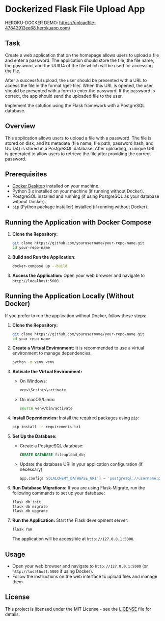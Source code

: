 # Dockerized Flask File Upload App

HEROKU-DOCKER DEMO: https://uploadfile-47843913ee68.herokuapp.com/

## Task
Create a web application that on the homepage allows users to upload a file and enter a password. The application should store the file, the file name, the password, and the UUID4 of the file which will be used for accessing the file.

After a successful upload, the user should be presented with a URL to access the file in the format /get-file/<UUID4>. When this URL is opened, the user should be presented with a form to enter the password. If the password is correct, the app should send the uploaded file to the user.

Implement the solution using the Flask framework with a PostgreSQL database.

## Overview
This application allows users to upload a file with a password. The file is stored on disk, and its metadata (file name, file path, password hash, and UUID4) is stored in a PostgreSQL database. After uploading, a unique URL is generated to allow users to retrieve the file after providing the correct password.

## Prerequisites
- [Docker Desktop](https://www.docker.com/products/docker-desktop) installed on your machine.
- Python 3.x installed on your machine (if running without Docker).
- PostgreSQL installed and running (if using PostgreSQL as your database without Docker).
- `pip` (Python package installer) installed (if running without Docker).

## Running the Application with Docker Compose

1. **Clone the Repository:**
   ```bash
   git clone https://github.com/yourusername/your-repo-name.git
   cd your-repo-name
   ```

2. **Build and Run the Application:**
   ```bash
   docker-compose up --build
   ```

3. **Access the Application:**
   Open your web browser and navigate to `http://localhost:5000`.

## Running the Application Locally (Without Docker)

If you prefer to run the application without Docker, follow these steps:

1. **Clone the Repository:**
   ```bash
   git clone https://github.com/yourusername/your-repo-name.git
   cd your-repo-name
   ```

2. **Create a Virtual Environment:**
   It is recommended to use a virtual environment to manage dependencies.
   ```bash
   python -m venv venv
   ```

3. **Activate the Virtual Environment:**
   - On Windows:
     ```bash
     venv\Scripts\activate
     ```
   - On macOS/Linux:
     ```bash
     source venv/bin/activate
     ```

4. **Install Dependencies:**
   Install the required packages using `pip`:
   ```bash
   pip install -r requirements.txt
   ```

5. **Set Up the Database:**
   - Create a PostgreSQL database:
     ```sql
     CREATE DATABASE fileupload_db;
     ```
   - Update the database URI in your application configuration (if necessary):
     ```python
     app.config['SQLALCHEMY_DATABASE_URI'] = 'postgresql://username:password@localhost/fileupload_db'
     ```

6. **Run Database Migrations:**
   If you are using Flask-Migrate, run the following commands to set up your database:
   ```bash
   flask db init
   flask db migrate
   flask db upgrade
   ```

7. **Run the Application:**
   Start the Flask development server:
   ```bash
   flask run
   ```

   The application will be accessible at `http://127.0.0.1:5000`.

## Usage
- Open your web browser and navigate to `http://127.0.0.1:5000` (or `http://localhost:5000` if using Docker).
- Follow the instructions on the web interface to upload files and manage them.


## License
This project is licensed under the MIT License - see the [LICENSE](LICENSE) file for details.

